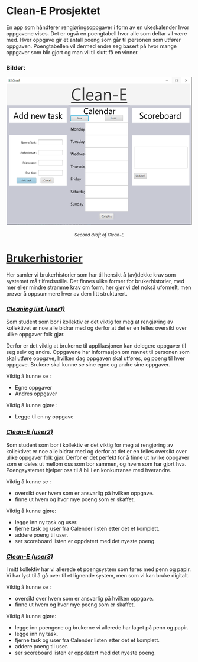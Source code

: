 <h1>Clean-E Prosjektet</h1>

En app som håndterer rengjøringsoppgaver i form av en ukeskalender hvor oppgavene vises. Det er også en poengtabell hvor alle som deltar vil være med. Hver oppgave gir et antall poeng som går til personen som utfører oppgaven. Poengtabellen vil dermed endre seg basert på hvor mange oppgaver som blir gjort og man vil til slutt få en vinner.





<h3>Bilder: </h3>

<p style="text-align:center;"><img src="../docs/prosjekt-images/Clean-E_2nd_draft_.png"  width="500" height="400" ></p>

<p style="text-align:center;">
<small><em >Second draft of Clean-E</em></small></p>

<u><h1>**Brukerhistorier**</h1></u>
Her samler vi brukerhistorier som har til hensikt å (av)dekke krav som systemet må tilfredsstille.
Det finnes ulike former for brukerhistorier, med mer eller mindre stramme krav om form, her gjør vi det nokså uformelt,
men prøver å oppsummere hver av dem litt strukturert.


<em><u><h3>Cleaning list (user1)</h3></u></em>

Som student som bor i kollektiv er det viktig for meg at rengjøring av kollektivet er noe alle bidrar med og derfor at det er en felles oversikt over ulike oppgaver folk gjør. 

Derfor er det viktig at brukerne til applikasjonen kan delegere oppgaver til seg selv og andre. Oppgavene har informasjon om navnet til personen som skal utføre oppgave, hvilken dag oppgaven skal utføres, og poeng til hver oppgave. Brukere skal kunne se sine egne og andre sine oppgaver.



Viktig å kunne se :
- Egne oppgaver
- Andres oppgaver



Viktig å kunne gjøre :
- Legge til en ny oppgave

<em><u><h3>Clean-E (user2)</h3></u></em>

Som student som bor i kollektiv er det viktig for meg at rengjøring av kollektivet er noe alle bidrar med og derfor at det er en felles oversikt over ulike oppgaver folk gjør. Derfor er det perfekt for å finne ut hvilke oppgaver som er deles ut mellom oss som bor sammen, og hvem som har gjort hva. Poengsystemet hjelper oss til å bli i en konkurranse med hverandre. 

Viktig å kunne se : 

- oversikt over hvem som er ansvarlig på hvilken oppgave.
- finne ut hvem og hvor mye poeng som er skaffet.

Viktig å kunne gjøre:

- legge inn ny task og user.
- fjerne task og user fra Calender listen etter det et komplett.
- addere poeng til user.
- ser scoreboard listen er oppdatert med det nyeste poeng.

<em><u><h3>Clean-E (user3)</h3></u></em>

I mitt kollektiv har vi allerede et poengsystem som føres med penn og papir. Vi har lyst til å gå over til et lignende system, men som vi kan bruke digitalt.

Viktig å kunne se : 

- oversikt over hvem som er ansvarlig på hvilken oppgave.
- finne ut hvem og hvor mye poeng som er skaffet.

Viktig å kunne gjøre:

- legge inn poengene og brukerne vi allerede har laget på penn og papir.
- legge inn ny task.
- fjerne task og user fra Calender listen etter det et komplett.
- addere poeng til user.
- ser scoreboard listen er oppdatert med det nyeste poeng.



